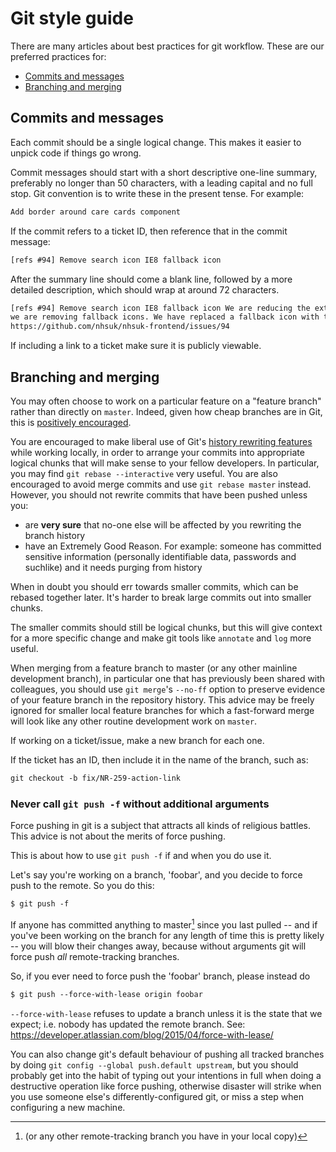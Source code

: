 # Git style guide

There are many articles about best practices for git workflow. These are our preferred practices for:

- [Commits and messages](#commits-and-messages)
- [Branching and merging](#branching-and-merging)

## Commits and messages

Each commit should be a single logical change. This makes it easier to unpick code if things go wrong.

Commit messages should start with a short descriptive one-line summary, preferably no longer than 50 characters, with a leading capital and no full stop. Git convention is to write these in the present tense. For example:

```html
Add border around care cards component
```

If the commit refers to a ticket ID, then reference that in the commit message:

```html
[refs #94] Remove search icon IE8 fallback icon
```

After the summary line should come a blank line, followed by a more detailed description, which should wrap at around 72 characters.

```html
[refs #94] Remove search icon IE8 fallback icon We are reducing the extra code and overheads for Internet Explorer 8, so
we are removing fallback icons. We have replaced a fallback icon with the text search so it still functions. See
https://github.com/nhsuk/nhsuk-frontend/issues/94
```

If including a link to a ticket make sure it is publicly viewable.

## Branching and merging

You may often choose to work on a particular feature on a "feature branch"
rather than directly on `master`. Indeed, given how cheap branches are in Git,
this is [positively encouraged](http://git-scm.com/book/en/Git-Branching-Basic-Branching-and-Merging).

You are encouraged to make liberal use of Git's [history rewriting
features](http://git-scm.com/book/en/Git-Tools-Rewriting-History) while working
locally, in order to arrange your commits into appropriate logical chunks that
will make sense to your fellow developers. In particular, you may find
`git rebase --interactive` very useful. You are also encouraged to avoid merge
commits and use `git rebase master` instead. However, you should not rewrite commits that have been pushed unless you:

- are **very sure** that no-one else will be affected by you rewriting the
  branch history
- have an Extremely Good Reason. For example: someone has committed
  sensitive information (personally identifiable data, passwords and suchlike)
  and it needs purging from history

When in doubt you should err towards smaller commits, which can be rebased
together later. It's harder to break large commits out into smaller chunks.

The smaller commits should still be logical chunks, but this will give context
for a more specific change and make git tools like `annotate` and `log` more
useful.

When merging from a feature branch to master (or any other mainline development
branch), in particular one that has previously been shared with colleagues, you
should use `git merge`'s `--no-ff` option to preserve evidence of your feature
branch in the repository history. This advice may be freely ignored for smaller
local feature branches for which a fast-forward merge will look like any other
routine development work on `master`.

If working on a ticket/issue, make a new branch for each one.

If the ticket has an ID, then include it in the name of the branch, such as:

```html
git checkout -b fix/NR-259-action-link
```

### Never call `git push -f` without additional arguments

Force pushing in git is a subject that attracts all kinds of religious
battles. This advice is not about the merits of force pushing.

This is about how to use `git push -f` if and when you do use it.

Let's say you're working on a branch, 'foobar', and you decide to force push
to the remote. So you do this:

```html
$ git push -f
```

If anyone has committed anything to master[^1] since you last pulled -- and if
you've been working on the branch for any length of time this is pretty likely
-- you will blow their changes away, because without arguments git will force
push _all_ remote-tracking branches.

So, if you ever need to force push the 'foobar' branch, please instead do

```html
$ git push --force-with-lease origin foobar
```

`--force-with-lease` refuses to update a branch unless it is the state that we expect; i.e. nobody has updated the remote branch.
See: https://developer.atlassian.com/blog/2015/04/force-with-lease/

You can also change git's default behaviour of pushing all tracked branches by
doing `git config --global push.default upstream`, but you should probably get
into the habit of typing out your intentions in full when doing a destructive
operation like force pushing, otherwise disaster will strike when you use
someone else's differently-configured git, or miss a step when configuring a
new machine.

[^1]: (or any other remote-tracking branch you have in your local copy)
